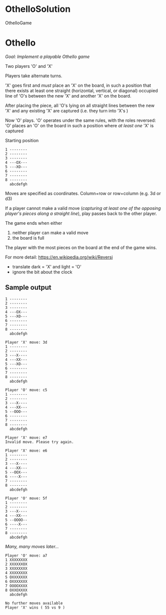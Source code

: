 # OthelloSolution
OthelloGame     
# Othello

*Goal:* _Implement a playable Othello game_

Two players 'O' and 'X'

Players take alternate turns.

'X' goes first and *must* place an 'X' on the board, in such a position that there exists at least one straight (horizontal, vertical, or diagonal) occupied line of 'O's between the new 'X' and another 'X' on the board.

After placing the piece, all 'O's lying on all straight lines between the new 'X' and any existing 'X' are captured (i.e. they turn into 'X's )

Now 'O' plays. 'O' operates under the same rules, with the roles reversed: 'O' places an 'O' on the board in such a position where *at least one* 'X' is captured

Starting position
````text
1 --------
2 --------
3 --------
4 ---OX---
5 ---XO---
6 --------
7 --------
8 --------
  abcdefgh
````

Moves are specified as coordinates. Column+row or row+column (e.g. 3d or d3)

If a player cannot make a valid move (_capturing at least one of the opposing player's pieces along a straight line_), play passes back to the other player.

The game ends when either
 1. neither player can make a valid move
 2. the board is full

The player with the most pieces on the board at the end of the game wins.

For more detail: https://en.wikipedia.org/wiki/Reversi
- translate dark = 'X' and light = 'O'
- ignore the bit about the clock

## Sample output

````text
1 --------
2 --------
3 --------
4 ---OX---
5 ---XO---
6 --------
7 --------
8 --------
  abcdefgh

Player 'X' move: 3d
1 --------
2 --------
3 ---X----
4 ---XX---
5 ---XO---
6 --------
7 --------
8 --------
  abcdefgh

Player 'O' move: c5
1 --------
2 --------
3 ---X----
4 ---XX---
5 --OOO---
6 --------
7 --------
8 --------
  abcdefgh

Player 'X' move: e7
Invalid move. Please try again.

Player 'X' move: e6
1 --------
2 --------
3 ---X----
4 ---XX---
5 --OOX---
6 ----X---
7 --------
8 --------
  abcdefgh

Player 'O' move: 5f
1 --------
2 --------
3 ---X----
4 ---XX---
5 --OOOO--
6 ----X---
7 --------
8 --------
  abcdefgh
````

_Many, many moves later..._

````text
Player 'O' move: a7
1 XXXXXXXX
2 XXXXXXOX
3 XXXXXXXX
4 XXXXXXXX
5 OXXXXXXX
6 OXXXXXXX
7 OOOOXXXX
8 OXXOXXXX
  abcdefgh

No further moves available
Player 'X' wins ( 55 vs 9 )

